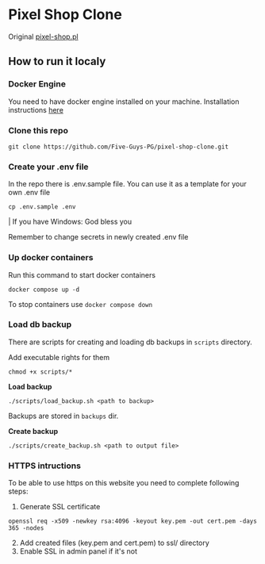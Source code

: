 # Pixel Shop Clone
Original [pixel-shop.pl](https://pixel-shop.pl)

## How to run it localy 

### Docker Engine
You need to have docker engine installed on your machine. Installation instructions [here](https://docs.docker.com/engine/install/) 

### Clone this repo
```
git clone https://github.com/Five-Guys-PG/pixel-shop-clone.git
```

### Create your .env file
In the repo there is .env.sample file. You can use it as a template for your own .env file
```
cp .env.sample .env
```
| If you have Windows: God bless you

Remember to change secrets in newly created .env file

### Up docker containers

Run this command to start docker containers
```
docker compose up -d
```

To stop containers use ```docker compose down```

### Load db backup
There are scripts for creating and loading db backups in ```scripts``` directory.

Add executable rights for them
```
chmod +x scripts/*
```

**Load backup**
```
./scripts/load_backup.sh <path to backup>
```
Backups are stored in ```backups``` dir.

**Create backup**
```
./scripts/create_backup.sh <path to output file>
```

### HTTPS intructions
To be able to use https on this website you need to complete following steps:

1. Generate SSL certificate
```
openssl req -x509 -newkey rsa:4096 -keyout key.pem -out cert.pem -days 365 -nodes
```

2. Add created files (key.pem and cert.pem) to ssl/ directory
3. Enable SSL in admin panel if it's not
